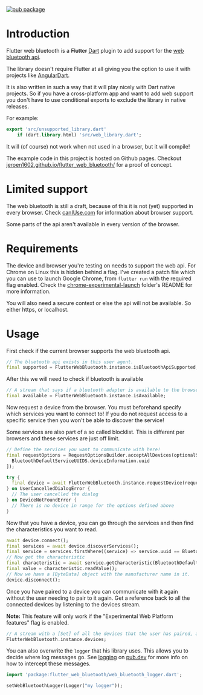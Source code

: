[![pub package](https://img.shields.io/pub/v/flutter_web_bluetooth.svg)](https://pub.dev/packages/flutter_web_bluetooth)

# Introduction

Flutter web bluetooth is a ~~Flutter~~ [Dart](https://dart.dev/) plugin to add support for the 
[web bluetooth api](https://developer.mozilla.org/en-US/docs/Web/API/Web_Bluetooth_API).

The library doesn't require Flutter at all giving you the option to use it with projects like 
[AngularDart](https://angulardart.xyz/).

It is also written in such a way that it will play nicely with Dart native projects. 
So if you have a cross-platform app and want to add web support you don't have to use conditional exports to exclude 
the library in native releases.

For example: 

```dart
export 'src/unsupported_library.dart'
    if (dart.library.html) 'src/web_library.dart';
```

It will (of course) not work when not used in a browser, but it will compile! 

The example code in this project is hosted on Github pages. Checkout 
[jeroen1602.github.io/flutter_web_bluetooth/](https://jeroen1602.github.io/flutter_web_bluetooth/) for a proof of 
concept.

# Limited support

The web bluetooth is still a draft, because of this it is not (yet) supported in every browser. 
Check [canIUse.com](https://caniuse.com/web-bluetooth) for information about browser support.

Some parts of the api aren't available in every version of the browser.

# Requirements

The device and browser you're testing on needs to support the web api. For Chrome on Linux this is hidden behind a flag.
I've created a patch file which you can use to launch Google Chrome, from `flutter run` with the required flag enabled.
Check the [chrome-experimental-launch](./chrome-experimental-launch) folder's README for more information.

You will also need a secure context or else the api will not be available. So either https, or localhost.

# Usage

First check if the current browser supports the web bluetooth api.

```dart
// The bluetooth api exists in this user agent.
final supported = FlutterWebBluetooth.instance.isBluetoothApiSupported;
```

After this we will need to check if bluetooth is available

```dart
// A stream that says if a bluetooth adapter is available to the browser.
final available = FlutterWebBluetooth.instance.isAvailable;
```

Now request a device from the browser.
You must beforehand specify which services you want to connect to! If you do not request
access to a specific service then you won't be able to discover the service!

Some services are also part of a so called blocklist. This is different per browsers and these services are just off 
limit.

```dart
// Define the services you want to communicate with here!
final requestOptions = RequestOptionsBuilder.acceptAllDevices(optionalServices: [
  BluetoothDefaultServiceUUIDS.deviceInformation.uuid
]);

try {
  final device = await FlutterWebBluetooth.instance.requestDevice(requestOptions);
} on UserCancelledDialogError {
  // The user cancelled the dialog
} on DeviceNotFoundError {
  // There is no device in range for the options defined above
}
```

Now that you have a device, you can go through the services and then find the characteristics you want to read.

```dart
await device.connect();
final services = await device.discoverServices();
final service = services.firstWhere((service) => service.uuid == BluetoothDefaultServiceUUIDS.deviceInformation.uuid);
// Now get the characteristic
final characteristic = await service.getCharacteristic(BluetoothDefaultCharacteristicUUIDS.manufacturerNameString.uuid);
final value = characteristic.readValue();
// Now we have a [ByteData] object with the manufacturer name in it.
device.disconnect();
```

Once you have paired to a device you can communicate with it again without the user needing to pair to it again. Get a
reference back to all the connected devices by listening to the devices stream.


**Note:** This feature will only work if the "Experimental Web Platform features" flag is enabled.

```dart
// A stream with a [Set] of all the devices that the user has paired, and given permission for.
FlutterWebBluetooth.instance.devices;
```

You can also overwrite the `logger` that his library uses. This allows you to decide where log messages go. See
[logging](https://pub.dev/packages/logging) on [pub.dev](https://pub.dev/) for more info on how to intercept these
messages.

```dart
import 'package:flutter_web_bluetooth/web_bluetooth_logger.dart';

setWebBluetoothLogger(Logger("my logger"));
```
